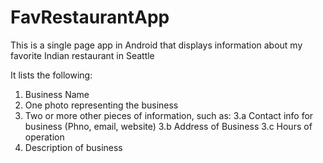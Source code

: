 # FavRestaurantApp
This is a single page app in Android that displays information about my favorite Indian restaurant in Seattle

It lists the following:
  1. Business Name
  2. One photo representing the business
  3. Two or more other pieces of information, such as:
       3.a Contact info for business (Phno, email, website)
       3.b Address of Business
       3.c Hours of operation
  4. Description of business
    

